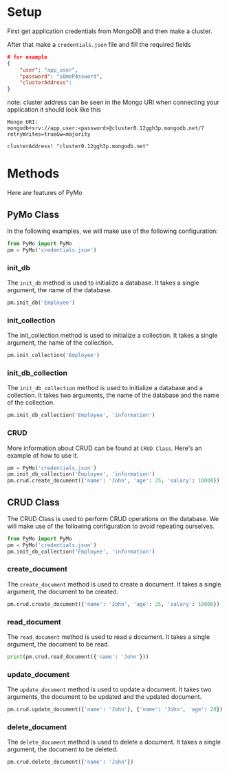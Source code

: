 # Setup
First get application credentials from MongoDB and then make a cluster.  

After that make a `credentials.json` file and fill the required fields
```json
# for example
{
    "user": "app_user",
    "password": "sOmeP4ssword",
    "clusterAddress": 
}
```
note: cluster address can be seen in the Mongo URI when connecting your application it should look like this  
```
Mongo URI:
mongodb+srv://app_user:<password>@cluster0.12ggh3p.mongodb.net/?retryWrites=true&w=majority

clusterAddress! "cluster0.12ggh3p.mongodb.net"
```

# Methods
Here are features of PyMo

## PyMo Class

In the following examples, we will make use of the following configuration:

```py
from PyMo import PyMo
pm = PyMo('credentials.json')
```


### init_db

The `init_db` method is used to initialize a database. It takes a single argument, the name of the database.

```py
pm.init_db('Employee')
```

### init_collection

The init_collection method is used to initialize a collection. It takes a single argument, the name of the collection.

```py
pm.init_collection('Employee')
```

### init_db_collection

The `init_db_collection` method is used to initialize a database and a collection. It takes two arguments, the name of the database and the name of the collection.

```py
pm.init_db_collection('Employee', 'information')
```

### CRUD

More information about CRUD can be found at `CRUD Class`. Here's an example of how to use it.

```py
pm = PyMo('credentials.json')
pm.init_db_collection('Employee', 'information')
pm.crud.create_document({'name': 'John', 'age': 25, 'salary': 10000})

```

## CRUD Class

The CRUD Class is used to perform CRUD operations on the database. We will make use of the following configuration to avoid repeating ourselves.

```py
from PyMo import PyMo
pm = PyMo('credentials.json')
pm.init_db_collection('Employee', 'information')
```

### create_document

The `create_document` method is used to create a document. It takes a single argument, the document to be created.

```py
pm.crud.create_document({'name': 'John', 'age': 25, 'salary': 10000})
```

### read_document

The `read_document` method is used to read a document. It takes a single argument, the document to be read.

```py
print(pm.crud.read_document({'name': 'John'}))
```

### update_document

The `update_document` method is used to update a document. It takes two arguments, the document to be updated and the updated document.

```py
pm.crud.update_document({'name': 'John'}, {'name': 'John', 'age': 20})
```

### delete_document

The `delete_document` method is used to delete a document. It takes a single argument, the document to be deleted.

```py
pm.crud.delete_document({'name': 'John'})
```